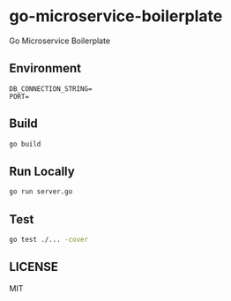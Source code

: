 # go-microservice-boilerplate

Go Microservice Boilerplate

## Environment

```env
DB_CONNECTION_STRING=
PORT=
```

## Build

```bash
go build
```

## Run Locally

```bash
go run server.go
```

## Test

```bash
go test ./... -cover
```

## LICENSE

MIT
